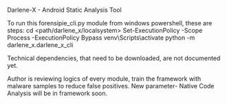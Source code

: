 Darlene-X - Android Static Analysis Tool





To run this forensipie_cli.py module from windows powershell, these are steps:
cd <path/darlene_x/localsystem>
Set-ExecutionPolicy -Scope Process -ExecutionPolicy Bypass
venv\Scripts\activate
python -m darlene_x.darlene_x_cli

Technical dependencies, that need to be downloaded, are not documented yet.

Author is reviewing logics of every module, train the framework with malware samples to reduce false positives.
New parameter- Native Code Analysis will be in framework soon.
